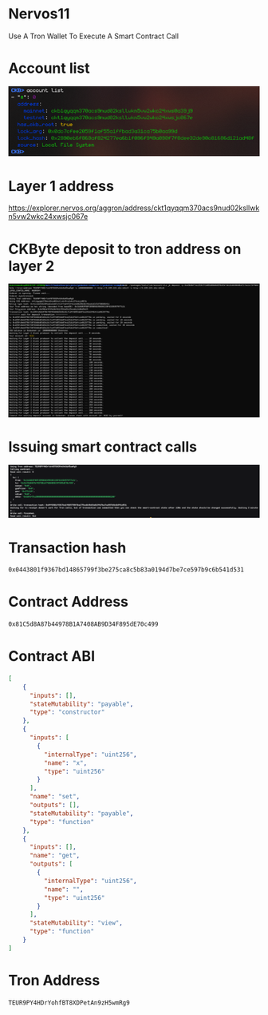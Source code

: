 # Nervos11
Use A Tron Wallet To Execute A Smart Contract Call

# Account list
![account list](./account_list.png)

# Layer 1 address
https://explorer.nervos.org/aggron/address/ckt1qyqqm370acs9nud02ksllwkn5vw2wkc24xwsjc067e

# CKByte deposit to tron address on layer 2
![ckbyte deposit](./deposit.png)

# Issuing smart contract calls
![contract calls](./call.png)

# Transaction hash
```sh
0x0443801f9367bd14865799f3be275ca8c5b83a0194d7be7ce597b9c6b541d531
```

# Contract Address
```sh
0x81C5d8A87b44978B1A7408AB9D34F895dE70c499
```

# Contract ABI
```json
[
    {
      "inputs": [],
      "stateMutability": "payable",
      "type": "constructor"
    },
    {
      "inputs": [
        {
          "internalType": "uint256",
          "name": "x",
          "type": "uint256"
        }
      ],
      "name": "set",
      "outputs": [],
      "stateMutability": "payable",
      "type": "function"
    },
    {
      "inputs": [],
      "name": "get",
      "outputs": [
        {
          "internalType": "uint256",
          "name": "",
          "type": "uint256"
        }
      ],
      "stateMutability": "view",
      "type": "function"
    }
]
```

# Tron Address
```sh
TEUR9PY4HDrYohfBT8XDPetAn9zH5wmRg9
```